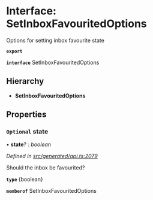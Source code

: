 # Interface: SetInboxFavouritedOptions

Options for setting inbox favourite state

**`export`** 

**`interface`** SetInboxFavouritedOptions

## Hierarchy

* **SetInboxFavouritedOptions**

## Properties

### `Optional` state

• **state**? : *boolean*

*Defined in [src/generated/api.ts:2079](https://github.com/mailslurp/mailslurp-client-ts-js/blob/6b83217/src/generated/api.ts#L2079)*

Should the inbox be favourited?

**`type`** {boolean}

**`memberof`** SetInboxFavouritedOptions
